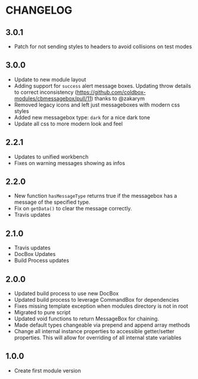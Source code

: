 # CHANGELOG

## 3.0.1

* Patch for not sending styles to headers to avoid collisions on test modes

## 3.0.0

* Update to new module layout
* Adding support for `success` alert message boxes. Updating throw details to correct inconsistency (https://github.com/coldbox-modules/cbmessagebox/pull/11) thanks to @zakarym
* Removed legacy icons and left just messageboxes with modern css styles
* Added new messagebox type: `dark` for a nice dark tone
* Update all css to more modern look and feel

## 2.2.1

* Updates to unified workbench
* Fixes on warning messages showing as infos

## 2.2.0

* New function `hasMessageType` returns true if the messagebox has a message of the specified type.
* Fix on `getData()` to clear the message correctly.
* Travis updates

## 2.1.0 

* Travis updates
* DocBox Updates
* Build Process updates

## 2.0.0

* Updated build process to use new DocBox
* Updated build process to leverage CommandBox for dependencies
* Fixes missing template exception when modules directory is not in root
* Migrated to pure script
* Updated void functions to return MessageBox for chaining.
* Made default types changeable via prepend and append array methods
* Change all internal instance properties to accessible getter/setter properties. This will allow for overriding of all internal state variables

## 1.0.0

* Create first module version